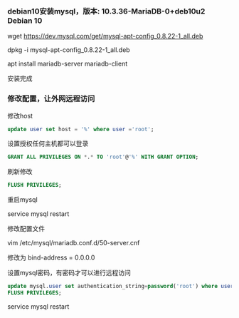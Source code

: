 ### debian10安装mysql，版本: 10.3.36-MariaDB-0+deb10u2 Debian 10
wget https://dev.mysql.com/get/mysql-apt-config_0.8.22-1_all.deb   

dpkg -i mysql-apt-config_0.8.22-1_all.deb     

apt install mariadb-server mariadb-client   

安装完成
### 修改配置，让外网远程访问
修改host
```sql
update user set host = '%' where user ='root';   
```
设置授权任何主机都可以登录
```sql
GRANT ALL PRIVILEGES ON *.* TO 'root'@'%' WITH GRANT OPTION;   
```
刷新修改
```sql
FLUSH PRIVILEGES;    
```
重启mysql      

service mysql restart    

修改配置文件   

vim /etc/mysql/mariadb.conf.d/50-server.cnf   
  
修改为  bind-address = 0.0.0.0   

设置mysql密码，有密码才可以进行远程访问   
```sql
update mysql.user set authentication_string=password('root') where user='root';   
FLUSH PRIVILEGES;    
```

service mysql restart   


